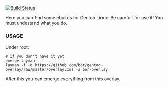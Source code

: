 [![Build Status](https://travis-ci.org/bor/gentoo-overlay.svg)](https://travis-ci.org/bor/gentoo-overlay)

Here you can find some ebuilds for Gentoo Linux.
Be carefull for use it! You must undestand what you do.

### USAGE

Under root:
```
# if you don't have it yet
emerge layman
layman -f -o https://github.com/bor/gentoo-overlay/raw/master/overlay.xml -a bor-overlay
```
After this you can emerge everything from this overlay.
